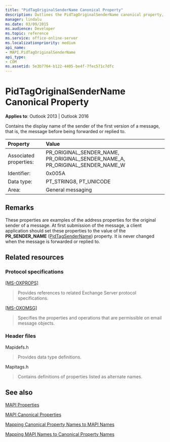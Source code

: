 ```yaml
---
title: "PidTagOriginalSenderName Canonical Property"
description: Outlines the PidTagOriginalSenderName canonical property, which contains the display name of the sender of the first version of a message.
manager: lindalu
ms.date: 03/09/2015
ms.audience: Developer
ms.topic: reference
ms.service: office-online-server
ms.localizationpriority: medium
api_name:
- MAPI.PidTagOriginalSenderName
api_type:
- COM
ms.assetid: 5e3b7764-b122-4405-be4f-7fec571c7dfc
---
```


# PidTagOriginalSenderName Canonical Property

  
  
**Applies to**: Outlook 2013 | Outlook 2016 
  
Contains the display name of the sender of the first version of a message, that is, the message before being forwarded or replied to.
  
|Property |Value |
|:-----|:-----|
|Associated properties:  <br/> |PR_ORIGINAL_SENDER_NAME, PR_ORIGINAL_SENDER_NAME_A, PR_ORIGINAL_SENDER_NAME_W  <br/> |
|Identifier:  <br/> |0x005A  <br/> |
|Data type:  <br/> |PT_STRING8, PT_UNICODE  <br/> |
|Area:  <br/> |General messaging  <br/> |
   
## Remarks

These properties are examples of the address properties for the original sender of a message. At first submission of the message, a client application should set these properties to the value of the **PR_SENDER_NAME** ([PidTagSenderName](pidtagsendername-canonical-property.md)) property. It is never changed when the message is forwarded or replied to.
  
## Related resources

### Protocol specifications

[[MS-OXPROPS]](https://msdn.microsoft.com/library/f6ab1613-aefe-447d-a49c-18217230b148%28Office.15%29.aspx)
  
> Provides references to related Exchange Server protocol specifications.
    
[[MS-OXOMSG]](https://msdn.microsoft.com/library/daa9120f-f325-4afb-a738-28f91049ab3c%28Office.15%29.aspx)
  
> Specifies the properties and operations that are permissible on email message objects.
    
### Header files

Mapidefs.h
  
> Provides data type definitions.
    
Mapitags.h
  
> Contains definitions of properties listed as alternate names.
    
## See also



[MAPI Properties](mapi-properties.md)
  
[MAPI Canonical Properties](mapi-canonical-properties.md)
  
[Mapping Canonical Property Names to MAPI Names](mapping-canonical-property-names-to-mapi-names.md)
  
[Mapping MAPI Names to Canonical Property Names](mapping-mapi-names-to-canonical-property-names.md)

